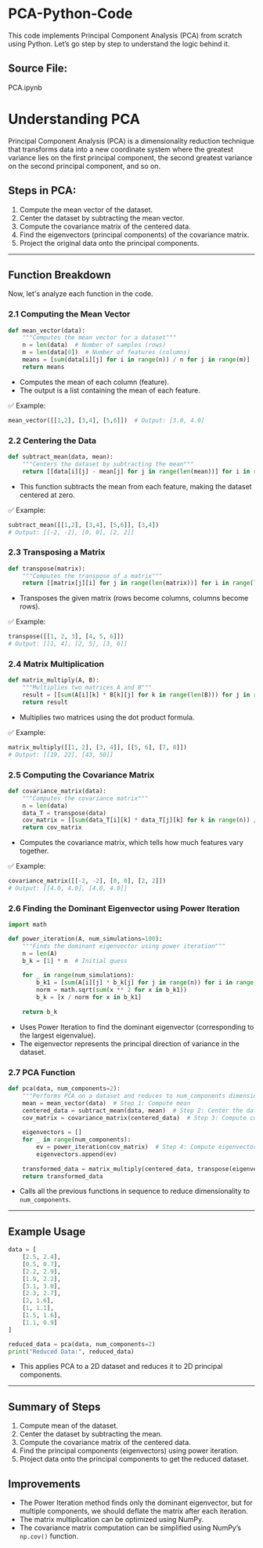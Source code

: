 # PCA-Python-Code
This code implements Principal Component Analysis (PCA) from scratch using Python. Let’s go step by step to understand the logic behind it.

## Source File:
PCA.ipynb

# Understanding PCA

Principal Component Analysis (PCA) is a dimensionality reduction technique that transforms data into a new coordinate system where the greatest variance lies on the first principal component, the second greatest variance on the second principal component, and so on.

## Steps in PCA:

1. Compute the mean vector of the dataset.
2. Center the dataset by subtracting the mean vector.
3. Compute the covariance matrix of the centered data.
4. Find the eigenvectors (principal components) of the covariance matrix.
5. Project the original data onto the principal components.

---

## Function Breakdown

Now, let's analyze each function in the code.

### 2.1 Computing the Mean Vector

```python
def mean_vector(data):
    """Computes the mean vector for a dataset"""
    n = len(data)  # Number of samples (rows)
    m = len(data[0])  # Number of features (columns)
    means = [sum(data[i][j] for i in range(n)) / n for j in range(m)]
    return means
```

- Computes the mean of each column (feature).
- The output is a list containing the mean of each feature.

✅ Example:

```python
mean_vector([[1,2], [3,4], [5,6]])  # Output: [3.0, 4.0]
```

### 2.2 Centering the Data

```python
def subtract_mean(data, mean):
    """Centers the dataset by subtracting the mean"""
    return [[data[i][j] - mean[j] for j in range(len(mean))] for i in range(len(data))]
```

- This function subtracts the mean from each feature, making the dataset centered at zero.

✅ Example:

```python
subtract_mean([[1,2], [3,4], [5,6]], [3,4])  
# Output: [[-2, -2], [0, 0], [2, 2]]
```

### 2.3 Transposing a Matrix

```python
def transpose(matrix):
    """Computes the transpose of a matrix"""
    return [[matrix[j][i] for j in range(len(matrix))] for i in range(len(matrix[0]))]
```

- Transposes the given matrix (rows become columns, columns become rows).

✅ Example:

```python
transpose([[1, 2, 3], [4, 5, 6]])  
# Output: [[1, 4], [2, 5], [3, 6]]
```

### 2.4 Matrix Multiplication

```python
def matrix_multiply(A, B):
    """Multiplies two matrices A and B"""
    result = [[sum(A[i][k] * B[k][j] for k in range(len(B))) for j in range(len(B[0]))] for i in range(len(A))]
    return result
```

- Multiplies two matrices using the dot product formula.

✅ Example:

```python
matrix_multiply([[1, 2], [3, 4]], [[5, 6], [7, 8]])
# Output: [[19, 22], [43, 50]]
```

### 2.5 Computing the Covariance Matrix

```python
def covariance_matrix(data):
    """Computes the covariance matrix"""
    n = len(data)
    data_T = transpose(data)
    cov_matrix = [[sum(data_T[i][k] * data_T[j][k] for k in range(n)) / (n - 1) for j in range(len(data_T))] for i in range(len(data_T))]
    return cov_matrix
```

- Computes the covariance matrix, which tells how much features vary together.

✅ Example:

```python
covariance_matrix([[-2, -2], [0, 0], [2, 2]])  
# Output: [[4.0, 4.0], [4.0, 4.0]]
```

### 2.6 Finding the Dominant Eigenvector using Power Iteration

```python
import math

def power_iteration(A, num_simulations=100):
    """Finds the dominant eigenvector using power iteration"""
    n = len(A)
    b_k = [1] * n  # Initial guess
    
    for _ in range(num_simulations):
        b_k1 = [sum(A[i][j] * b_k[j] for j in range(n)) for i in range(n)]
        norm = math.sqrt(sum(x ** 2 for x in b_k1))
        b_k = [x / norm for x in b_k1]
    
    return b_k
```

- Uses Power Iteration to find the dominant eigenvector (corresponding to the largest eigenvalue).
- The eigenvector represents the principal direction of variance in the dataset.

### 2.7 PCA Function

```python
def pca(data, num_components=2):
    """Performs PCA on a dataset and reduces to num_components dimensions"""
    mean = mean_vector(data)  # Step 1: Compute mean
    centered_data = subtract_mean(data, mean)  # Step 2: Center the data
    cov_matrix = covariance_matrix(centered_data)  # Step 3: Compute covariance matrix
    
    eigenvectors = []
    for _ in range(num_components):
        ev = power_iteration(cov_matrix)  # Step 4: Compute eigenvectors
        eigenvectors.append(ev)
    
    transformed_data = matrix_multiply(centered_data, transpose(eigenvectors))  # Step 5: Project data
    return transformed_data
```

- Calls all the previous functions in sequence to reduce dimensionality to `num_components`.

---

## Example Usage

```python
data = [
    [2.5, 2.4],
    [0.5, 0.7],
    [2.2, 2.9],
    [1.9, 2.2],
    [3.1, 3.0],
    [2.3, 2.7],
    [2, 1.6],
    [1, 1.1],
    [1.5, 1.6],
    [1.1, 0.9]
]

reduced_data = pca(data, num_components=2)
print("Reduced Data:", reduced_data)
```

- This applies PCA to a 2D dataset and reduces it to 2D principal components.

---

## Summary of Steps

1. Compute mean of the dataset.
2. Center the dataset by subtracting the mean.
3. Compute the covariance matrix of the centered data.
4. Find the principal components (eigenvectors) using power iteration.
5. Project data onto the principal components to get the reduced dataset.

## Improvements

- The Power Iteration method finds only the dominant eigenvector, but for multiple components, we should deflate the matrix after each iteration.
- The matrix multiplication can be optimized using NumPy.
- The covariance matrix computation can be simplified using NumPy’s `np.cov()` function.

